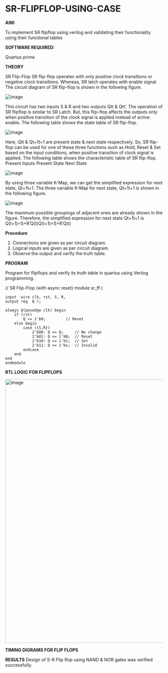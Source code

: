 # SR-FLIPFLOP-USING-CASE

**AIM:**

To implement  SR flipflop using verilog and validating their functionality using their functional tables

**SOFTWARE REQUIRED:**

Quartus prime

**THEORY**

SR Flip-Flop SR flip-flop operates with only positive clock transitions or negative clock transitions. Whereas, SR latch operates with enable signal. The circuit diagram of SR flip-flop is shown in the following figure.

![image](https://github.com/naavaneetha/SR-FLIPFLOP-USING-CASE/assets/154305477/0f710028-ad52-4d3e-9276-8714cf023a25)

 
This circuit has two inputs S & R and two outputs Qtt & Qtt’. The operation of SR flipflop is similar to SR Latch. But, this flip-flop affects the outputs only when positive transition of the clock signal is applied instead of active enable. The following table shows the state table of SR flip-flop.

![image](https://github.com/naavaneetha/SR-FLIPFLOP-USING-CASE/assets/154305477/dabfc4f4-87e3-4cbc-9472-f89ee1b5ed30)

 
Here, Qtt & Qt+1t+1 are present state & next state respectively. So, SR flip-flop can be used for one of these three functions such as Hold, Reset & Set based on the input conditions, when positive transition of clock signal is applied. The following table shows the characteristic table of SR flip-flop. Present Inputs Present State Next State

![image](https://github.com/naavaneetha/SR-FLIPFLOP-USING-CASE/assets/154305477/dd90d16c-aec5-4290-a586-e2346b1e9eb5)

 
By using three variable K-Map, we can get the simplified expression for next state, Qt+1t+1. The three variable K-Map for next state, Qt+1t+1 is shown in the following figure.

![image](https://github.com/naavaneetha/SR-FLIPFLOP-USING-CASE/assets/154305477/473efad6-d70b-4ca7-aeb7-898bbfca319f)

 
The maximum possible groupings of adjacent ones are already shown in the figure. Therefore, the simplified expression for next state Qt+1t+1 is Q(t+1)=S+R′Q(t)Q(t+1)=S+R′Q(t)

**Procedure**

 1. Connections are given as per circuit diagram.
 2. Logical inputs are given as per circuit diagram.
 3. Observe the output and verify the truth table.

**PROGRAM**

 Program for flipflops and verify its truth table in quartus using Verilog programming.
 
// SR Flip-Flop (with async reset) 
module sr_ff ( 

    input  wire clk, rst, S, R, 
    output reg  Q ); 

    always @(posedge clk) begin 
        if (rst) 
            Q <= 1'b0;         // Reset 
        else begin 
            case ({S,R}) 
                2'b00: Q <= Q;     // No change 
                2'b01: Q <= 1'b0;  // Reset 
                2'b10: Q <= 1'b1;  // Set 
                2'b11: Q <= 1'bx;  // Invalid 
            endcase 
        end 
    end 
    endmodule


**RTL LOGIC FOR FLIPFLOPS**

<img width="1883" height="842" alt="image" src="https://github.com/user-attachments/assets/42861feb-c94a-4a16-a897-728f85b3dcef" />

**TIMING DIGRAMS FOR FLIP FLOPS**

**RESULTS**
Design of S-R Flip flop using NAND & NOR gates was verified successfully.
